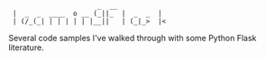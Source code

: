 
                          _  __            
     |  _  _  ____  o __ (_||_  |  _  _  | 
     | (/_(_| | | | | | |__||   | (_|_>  |<

Several code samples I've walked through with some Python Flask literature.
